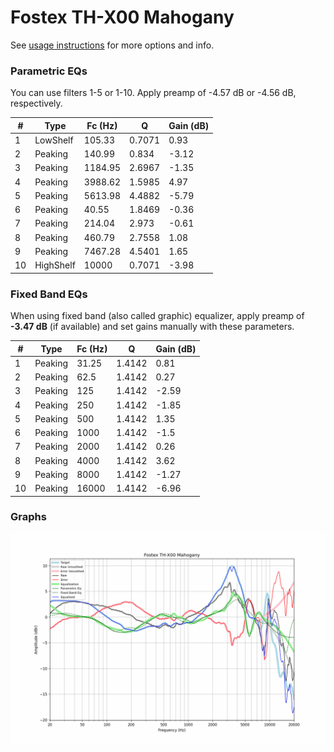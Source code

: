 # Fostex TH-X00 Mahogany
See [usage instructions](https://github.com/jaakkopasanen/AutoEq#usage) for more options and info.

### Parametric EQs
You can use filters 1-5 or 1-10. Apply preamp of -4.57 dB or -4.56 dB, respectively.

|   # | Type      |   Fc (Hz) |      Q |   Gain (dB) |
|-----|-----------|-----------|--------|-------------|
|   1 | LowShelf  |    105.33 | 0.7071 |        0.93 |
|   2 | Peaking   |    140.99 | 0.834  |       -3.12 |
|   3 | Peaking   |   1184.95 | 2.6967 |       -1.35 |
|   4 | Peaking   |   3988.62 | 1.5985 |        4.97 |
|   5 | Peaking   |   5613.98 | 4.4882 |       -5.79 |
|   6 | Peaking   |     40.55 | 1.8469 |       -0.36 |
|   7 | Peaking   |    214.04 | 2.973  |       -0.61 |
|   8 | Peaking   |    460.79 | 2.7558 |        1.08 |
|   9 | Peaking   |   7467.28 | 4.5401 |        1.65 |
|  10 | HighShelf |  10000    | 0.7071 |       -3.98 |

### Fixed Band EQs
When using fixed band (also called graphic) equalizer, apply preamp of **-3.47 dB** (if available) and set gains manually with these parameters.

|   # | Type    |   Fc (Hz) |      Q |   Gain (dB) |
|-----|---------|-----------|--------|-------------|
|   1 | Peaking |     31.25 | 1.4142 |        0.81 |
|   2 | Peaking |     62.5  | 1.4142 |        0.27 |
|   3 | Peaking |    125    | 1.4142 |       -2.59 |
|   4 | Peaking |    250    | 1.4142 |       -1.85 |
|   5 | Peaking |    500    | 1.4142 |        1.35 |
|   6 | Peaking |   1000    | 1.4142 |       -1.5  |
|   7 | Peaking |   2000    | 1.4142 |        0.26 |
|   8 | Peaking |   4000    | 1.4142 |        3.62 |
|   9 | Peaking |   8000    | 1.4142 |       -1.27 |
|  10 | Peaking |  16000    | 1.4142 |       -6.96 |

### Graphs
![](./Fostex%20TH-X00%20Mahogany.png)
